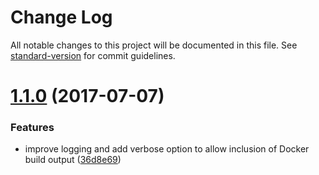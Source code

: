# Change Log

All notable changes to this project will be documented in this file. See [standard-version](https://github.com/conventional-changelog/standard-version) for commit guidelines.

<a name="1.1.0"></a>
# [1.1.0](https://github.com/npm/dockyard/compare/v1.0.0...v1.1.0) (2017-07-07)


### Features

* improve logging and add verbose option to allow inclusion of Docker build output ([36d8e69](https://github.com/npm/dockyard/commit/36d8e69))
